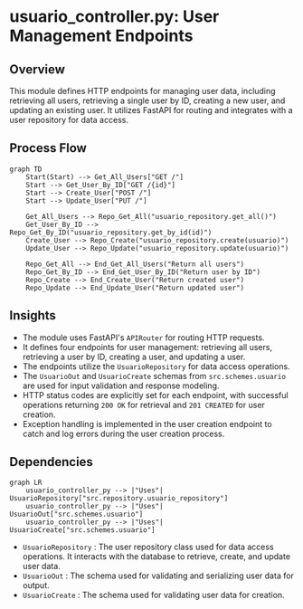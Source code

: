 # usuario_controller.py: User Management Endpoints

## Overview

This module defines HTTP endpoints for managing user data, including retrieving all users, retrieving a single user by ID, creating a new user, and updating an existing user. It utilizes FastAPI for routing and integrates with a user repository for data access.

## Process Flow

```mermaid
graph TD
    Start(Start) --> Get_All_Users["GET /"]
    Start --> Get_User_By_ID["GET /{id}"]
    Start --> Create_User["POST /"]
    Start --> Update_User["PUT /"]

    Get_All_Users --> Repo_Get_All("usuario_repository.get_all()")
    Get_User_By_ID --> Repo_Get_By_ID("usuario_repository.get_by_id(id)")
    Create_User --> Repo_Create("usuario_repository.create(usuario)")
    Update_User --> Repo_Update("usuario_repository.update(usuario)")

    Repo_Get_All --> End_Get_All_Users("Return all users")
    Repo_Get_By_ID --> End_Get_User_By_ID("Return user by ID")
    Repo_Create --> End_Create_User("Return created user")
    Repo_Update --> End_Update_User("Return updated user")
```

## Insights

- The module uses FastAPI's `APIRouter` for routing HTTP requests.
- It defines four endpoints for user management: retrieving all users, retrieving a user by ID, creating a user, and updating a user.
- The endpoints utilize the `UsuarioRepository` for data access operations.
- The `UsuarioOut` and `UsuarioCreate` schemas from `src.schemes.usuario` are used for input validation and response modeling.
- HTTP status codes are explicitly set for each endpoint, with successful operations returning `200 OK` for retrieval and `201 CREATED` for user creation.
- Exception handling is implemented in the user creation endpoint to catch and log errors during the user creation process.

## Dependencies

```mermaid
graph LR
    usuario_controller_py --> |"Uses"| UsuarioRepository["src.repository.usuario_repository"]
    usuario_controller_py --> |"Uses"| UsuarioOut["src.schemes.usuario"]
    usuario_controller_py --> |"Uses"| UsuarioCreate["src.schemes.usuario"]
```

- `UsuarioRepository` : The user repository class used for data access operations. It interacts with the database to retrieve, create, and update user data.
- `UsuarioOut` : The schema used for validating and serializing user data for output.
- `UsuarioCreate` : The schema used for validating user data for creation.